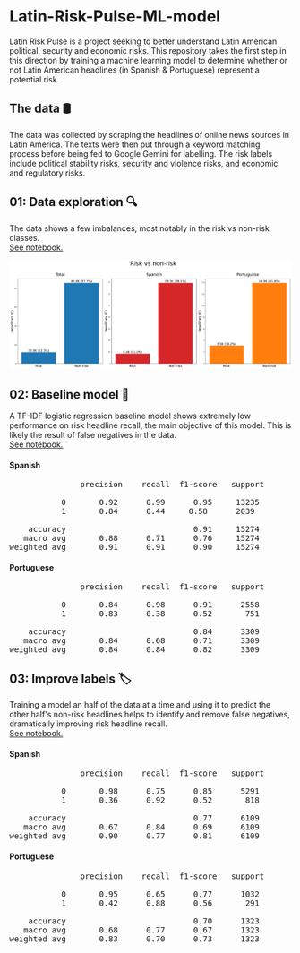 # Latin-Risk-Pulse-ML-model

Latin Risk Pulse is a project seeking to better understand Latin American political, security and economic risks. This repository takes the first step in this direction by training a machine learning model to determine whether or not Latin American headlines (in Spanish & Portuguese) represent a potential risk.

## The data 🛢
The data was collected by scraping the headlines of online news sources in Latin America. The texts were then put through a keyword matching process before being fed to Google Gemini for labelling. The risk labels include political stability risks, security and violence risks, and economic and regulatory risks.

## 01: Data exploration 🔍
The data shows a few imbalances, most notably in the risk vs non-risk classes.  
[See notebook.](Notebooks/01_data_exploration.ipynb)


![Data exploration](Images/data_exploration_1_risk_vs_non_risk.png)

## 02: Baseline model 🏁
A TF-IDF logistic regression baseline model shows extremely low performance on risk headline recall, the main objective of this model. This is likely the result of false negatives in the data.  
[See notebook.](Notebooks/02_tfidf_baseline.ipynb)

#### Spanish

<pre>
               precision    recall  f1-score   support

           0       0.92      0.99      0.95     13235
           1       0.84      0.44     0.58      2039

    accuracy                           0.91     15274
   macro avg       0.88      0.71      0.76     15274
weighted avg       0.91      0.91      0.90     15274
</pre>

#### Portuguese

<pre>
               precision    recall  f1-score   support

           0       0.84      0.98      0.91      2558
           1       0.83      0.38      0.52       751

    accuracy                           0.84      3309
   macro avg       0.84      0.68      0.71      3309
weighted avg       0.84      0.84      0.82      3309
</pre>


## 03: Improve labels 🏷️
Training a model an half of the data at a time and using it to predict the other half's non-risk headlines helps to identify and remove false negatives, dramatically improving risk headline recall.  
[See notebook.](Notebooks/03_improve_label_quality.ipynb)

#### Spanish

<pre>
               precision    recall  f1-score   support

           0       0.98      0.75      0.85      5291
           1       0.36      0.92      0.52       818

    accuracy                           0.77      6109
   macro avg       0.67      0.84      0.69      6109
weighted avg       0.90      0.77      0.81      6109
</pre>

#### Portuguese

<pre>
               precision    recall  f1-score   support

           0       0.95      0.65      0.77      1032
           1       0.42      0.88      0.56       291

    accuracy                           0.70      1323
   macro avg       0.68      0.77      0.67      1323
weighted avg       0.83      0.70      0.73      1323
</pre>

